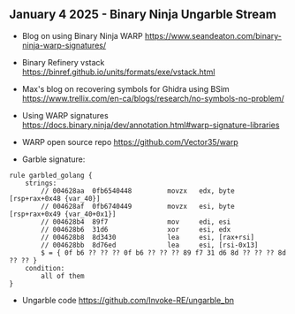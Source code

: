 ## January 4 2025 - Binary Ninja Ungarble Stream

* Blog on using Binary Ninja WARP https://www.seandeaton.com/binary-ninja-warp-signatures/
* Binary Refinery vstack https://binref.github.io/units/formats/exe/vstack.html
* Max's blog on recovering symbols for Ghidra using BSim https://www.trellix.com/en-ca/blogs/research/no-symbols-no-problem/
* Using WARP signatures https://docs.binary.ninja/dev/annotation.html#warp-signature-libraries
* WARP open source repo https://github.com/Vector35/warp

* Garble signature:

```
rule garbled_golang {
    strings:
        // 004628aa  0fb6540448         movzx   edx, byte [rsp+rax+0x48 {var_40}]
        // 004628af  0fb6740449         movzx   esi, byte [rsp+rax+0x49 {var_40+0x1}]
        // 004628b4  89f7               mov     edi, esi
        // 004628b6  31d6               xor     esi, edx
        // 004628b8  8d3430             lea     esi, [rax+rsi]
        // 004628bb  8d76ed             lea     esi, [rsi-0x13]
        $ = { 0f b6 ?? ?? ?? 0f b6 ?? ?? ?? 89 f7 31 d6 8d ?? ?? ?? 8d ?? ?? }
    condition:
        all of them
}
```

* Ungarble code https://github.com/Invoke-RE/ungarble_bn